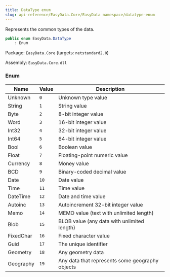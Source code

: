 ```yaml
---
title: DataType enum
slug: api-reference/EasyData.Core/EasyData namespace/datatype-enum
---
```



Represents the common types of the data.
```csharp
public enum EasyData.DataType
    : Enum

```
Package: `EasyData.Core` (targets: `netstandard2.0`)

Assembly: `EasyData.Core.dll`

### Enum

| Name | Value | Description | 
| --- | --- | --- | 
| Unknown | `0` | Unknown type value | 
| String | `1` | String value | 
| Byte | `2` | 8-bit integer value | 
| Word | `3` | 16-bit integer value | 
| Int32 | `4` | 32-bit integer value | 
| Int64 | `5` | 64-bit integer value | 
| Bool | `6` | Boolean value | 
| Float | `7` | Floating-point numeric value | 
| Currency | `8` | Money value | 
| BCD | `9` | Binary-coded decimal value | 
| Date | `10` | Date value | 
| Time | `11` | Time value | 
| DateTime | `12` | Date and time value | 
| Autoinc | `13` | Autoincrement 32-bit integer value | 
| Memo | `14` | MEMO value (text with unlimited length) | 
| Blob | `15` | BLOB value (any data with unlimited length) | 
| FixedChar | `16` | Fixed character value | 
| Guid | `17` | The unique identifier | 
| Geometry | `18` | Any geometry data | 
| Geography | `19` | Any data that represents some geography objects |